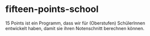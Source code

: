 # fifteen-points-school
15 Points ist ein Programm, dass wir für (Oberstufen) SchülerInnen entwickelt haben, damit sie ihren Notenschnitt berechnen können.
